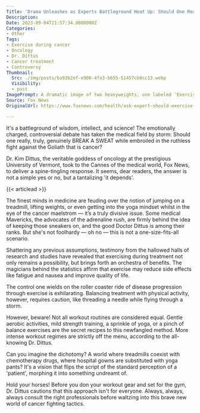 ```yaml
---
Title: 'Drama Unleashes as Experts Battleground Heat Up: Should One Really Exercise DURING Cancer Treatment?'
Description: 
Date: 2023-09-04T21:57:34.0000000Z
Categories:
- Other
Tags:
- Exercise during cancer
- Oncology
- Dr. Dittus
- Cancer treatment
- Controversy
Thumbnail:
  Src: ./img/posts/ba93b2ef-e906-4fa3-b655-51457cb0cc13.webp
  Visibility:
  - post
ImagePrompt: A dramatic image of two heavyweights, one labeled 'Exercise' and the other 'Cancer Treatment', engaged in a fierce tug of war while a medical professional watches on from the sidelines.
Source: Fox News
OriginalUrl: https://www.foxnews.com/health/ask-expert-should-exercise-during-cancer-treatment

---
```

It's a battleground of wisdom, intellect, and science! The emotionally charged, controversial debate has taken the medical field by storm: Should one really, truly, genuinely BREAK A SWEAT while embroiled in the ruthless fight against the Goliath that is cancer? 

Dr. Kim Dittus, the veritable goddess of oncology at the prestigious University of Vermont, took to the Cannes of the medical world, Fox News, to deliver a spine-tingling response. It seems, dear readers, the answer is not a simple yes or no, but a tantalizing 'it depends'. 

{{< articlead >}}

The finest minds in medicine are feuding over the notion of jumping on a treadmill, lifting weights, or even getting into the yoga mindset whilst in the eye of the cancer maelstrom — it’s a truly divisive issue. Some medical Mavericks, the advocates of the adrenaline rush, are firmly behind the idea of keeping those sneakers on, and the good Doctor Dittus is among their ranks. But she's not foolhardy — oh no — this is not a one-size-fits-all scenario. 

Shattering any previous assumptions, testimony from the hallowed halls of research and studies have revealed that exercising during treatment not only remains a possibility, but brings forth an orchestra of benefits. The magicians behind the statistics affirm that exercise may reduce side effects like fatigue and nausea and improve quality of life. 

The control one wields on the roller coaster ride of disease progression through exercise is exhilarating. Balancing treatment with physical activity, however, requires caution, like threading a needle while flying through a storm. 

However, beware! Not all workout routines are considered equal. Gentle aerobic activities, mild strength training, a sprinkle of yoga, or a pinch of balance exercises are the secret recipes to this newfangled method. More intense workout regimes are strictly off the menu, according to the all-knowing Dr. Dittus. 

Can you imagine the dichotomy? A world where treadmills coexist with chemotherapy drugs, where hospital gowns are substituted with yoga pants? It's a vision that flips the script of the standard perception of a 'patient', morphing it into something undreamt of. 

Hold your horses! Before you don your workout gear and set for the gym, Dr. Dittus cautions that this approach isn't for everyone. Always, always, always consult the right professionals before waltzing into this brave new world of cancer fighting tactics.